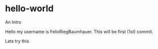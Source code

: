 # hello-world
An Intro

Hello my username is FelixRiegBaumhauer.
This will be first (1st) commit.

Lets try this
